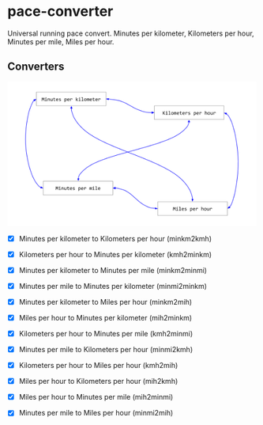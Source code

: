 # pace-converter

Universal running pace convert. Minutes per kilometer, Kilometers per hour, Minutes per mile, Miles per hour.

## Converters

![converters - v1.0.0](converters_-_v1.0.0.png "converters - v1.0.0")

- [X] Minutes per kilometer to Kilometers per hour (minkm2kmh)

- [X] Kilometers per hour to Minutes per kilometer (kmh2minkm)

- [X] Minutes per kilometer to Minutes per mile (minkm2minmi)

- [X] Minutes per mile to Minutes per kilometer (minmi2minkm)

- [X] Minutes per kilometer to Miles per hour (minkm2mih)

- [X] Miles per hour to Minutes per kilometer (mih2minkm)

- [X] Kilometers per hour to Minutes per mile (kmh2minmi)

- [X] Minutes per mile to Kilometers per hour (minmi2kmh)

- [X] Kilometers per hour to Miles per hour (kmh2mih)

- [X] Miles per hour to Kilometers per hour (mih2kmh)

- [X] Miles per hour to Minutes per mile (mih2minmi)

- [X] Minutes per mile to Miles per hour (minmi2mih)
